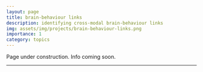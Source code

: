 ```yaml
---
layout: page
title: brain-behaviour links
description: identifying cross-modal brain-behaviour links
img: assets/img/projects/brain-behaviour-links.png
importance: 1
category: topics
---
```


Page under construction. Info coming soon.


***

